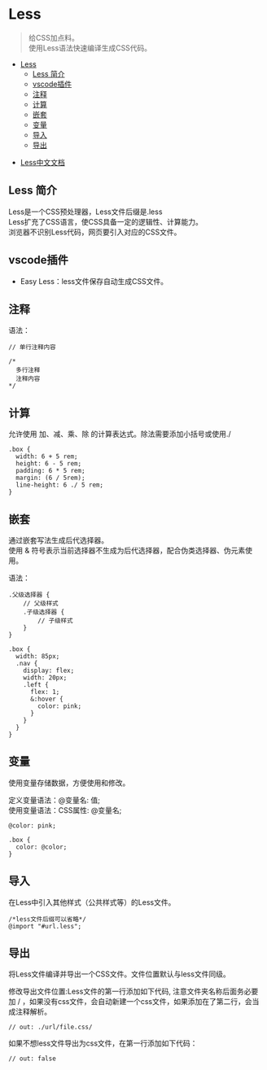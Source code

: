 # Less

> 给CSS加点料。  
> 使用Less语法快速编译生成CSS代码。  

<!-- TOC -->
* [Less](#less)
  * [Less 简介](#less-简介)
  * [vscode插件](#vscode插件)
  * [注释](#注释)
  * [计算](#计算)
  * [嵌套](#嵌套)
  * [变量](#变量)
  * [导入](#导入)
  * [导出](#导出)
<!-- TOC -->

- [Less中文文档](https://less.bootcss.com/)

## Less 简介
Less是一个CSS预处理器，Less文件后缀是.less  
Less扩充了CSS语言，使CSS具备一定的逻辑性、计算能力。  
浏览器不识别Less代码，网页要引入对应的CSS文件。  

## vscode插件
- Easy Less：less文件保存自动生成CSS文件。

## 注释
语法：
```less
// 单行注释内容

/*
  多行注释
  注释内容
*/
```

## 计算
允许使用 加、减、乘、除 的计算表达式。除法需要添加小括号或使用./  

```less
.box {
  width: 6 + 5 rem;
  height: 6 - 5 rem;
  padding: 6 * 5 rem;
  margin: (6 / 5rem);
  line-height: 6 ./ 5 rem;
}
```

## 嵌套
通过嵌套写法生成后代选择器。  
使用 & 符号表示当前选择器不生成为后代选择器，配合伪类选择器、伪元素使用。  

语法：
```text
.父级选择器 {
    // 父级样式
    .子级选择器 {
        // 子级样式
    }
}
```

```less
.box {
  width: 85px;
  .nav {
    display: flex;
    width: 20px;
    .left {
      flex: 1;
      &:hover {
        color: pink;
      }
    }
  }
}
```

## 变量
使用变量存储数据，方便使用和修改。  

定义变量语法：@变量名: 值;  
使用变量语法：CSS属性: @变量名;  

```less
@color: pink;

.box {
  color: @color;
}
```

## 导入
在Less中引入其他样式（公共样式等）的Less文件。  

```less
/*less文件后缀可以省略*/
@import "#url.less";
```

## 导出
将Less文件编译并导出一个CSS文件。文件位置默认与less文件同级。  

修改导出文件位置:Less文件的第一行添加如下代码, 注意文件夹名称后面务必要加 / ，如果没有css文件，会自动新建一个css文件，如果添加在了第二行，会当成注释解析。
```less
// out: ./url/file.css/
```

如果不想less文件导出为css文件，在第一行添加如下代码：
```less
// out: false
```
